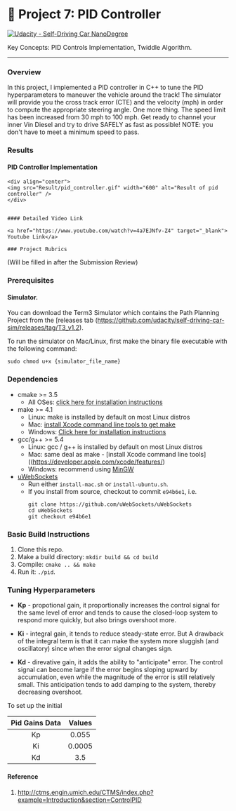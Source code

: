# :checkered_flag: Project 7: PID Controller

[![Udacity - Self-Driving Car NanoDegree](https://s3.amazonaws.com/udacity-sdc/github/shield-carnd.svg)](http://www.udacity.com/drive)

Key Concepts: PID Controls Implementation, Twiddle Algorithm.

<hr>

### Overview

In this project, I implemented a PID controller in C++ to tune the PID hyperparameters to maneuver the vehicle around the track!
The simulator will provide you the cross track error (CTE) and the velocity (mph) in order to compute the appropriate steering angle.
One more thing. The speed limit has been increased from 30 mph to 100 mph. Get ready to channel your inner Vin Diesel and try to drive SAFELY as fast as possible! NOTE: you don't have to meet a minimum speed to pass.

### Results
#### PID Controller Implementation
```
<div align="center">
<img src="Result/pid_controller.gif" width="600" alt="Result of pid controller" />
</div>
```

```

#### Detailed Video Link

<a href="https://www.youtube.com/watch?v=4a7EJNfv-Z4" target="_blank"> Youtube Link</a>

### Project Rubrics

```
(Will be filled in after the Submission Review)



### Prerequisites

####   Simulator.
You can download the Term3 Simulator which contains the Path Planning Project from the [releases tab (https://github.com/udacity/self-driving-car-sim/releases/tag/T3_v1.2).  

To run the simulator on Mac/Linux, first make the binary file executable with the following command:
```shell
sudo chmod u+x {simulator_file_name}
```

### Dependencies


* cmake >= 3.5
  * All OSes: [click here for installation instructions](https://cmake.org/install/)
* make >= 4.1
  * Linux: make is installed by default on most Linux distros
  * Mac: [install Xcode command line tools to get make](https://developer.apple.com/xcode/features/)
  * Windows: [Click here for installation instructions](http://gnuwin32.sourceforge.net/packages/make.htm)
* gcc/g++ >= 5.4
  * Linux: gcc / g++ is installed by default on most Linux distros
  * Mac: same deal as make - [install Xcode command line tools]((https://developer.apple.com/xcode/features/)
  * Windows: recommend using [MinGW](http://www.mingw.org/)
* [uWebSockets](https://github.com/uWebSockets/uWebSockets)
  * Run either `install-mac.sh` or `install-ubuntu.sh`.
  * If you install from source, checkout to commit `e94b6e1`, i.e.
    ```
    git clone https://github.com/uWebSockets/uWebSockets 
    cd uWebSockets
    git checkout e94b6e1
    ```

### Basic Build Instructions

1. Clone this repo.
2. Make a build directory: `mkdir build && cd build`
3. Compile: `cmake .. && make`
4. Run it: `./pid`. 


### Tuning Hyperparameters

* <b>Kp</b> - propotional gain, it proportionally increases the control signal for the same level of error and tends to cause the closed-loop system to respond more quickly, but also brings overshoot more.

* <b>Ki</b> - integral gain, it tends to reduce steady-state error. But A drawback of the integral term is that it can make the system more sluggish (and oscillatory) since when the error signal changes sign.

* <b>Kd</b> - direvative gain, it adds the ability to "anticipate" error. The control signal can become large if the error begins sloping upward by accumulation, even while the magnitude of the error is still relatively small. This anticipation tends to add damping to the system, thereby decreasing overshoot. 


To set up the initial 

| Pid Gains Data         		|     Values	        					| 
|:---------------------:|:---------------------------------------------:| 
| Kp      		|  0.055   							| 
| Ki        |  0.0005 	       |
| Kd	     		|  3.5										  |



#### Reference
1. http://ctms.engin.umich.edu/CTMS/index.php?example=Introduction&section=ControlPID
